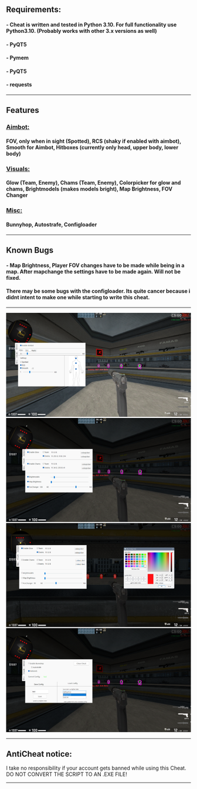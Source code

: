 ## Requirements:
#### - Cheat is written and tested in Python 3.10. For full functionality use Python3.10. (Probably works with other 3.x versions as well)
#### - PyQT5
#### - Pymem
#### - PyQT5
#### - requests

****
## Features
### <ins> Aimbot: </ins>
#### FOV, only when in sight (Spotted), RCS (shaky if enabled with aimbot), Smooth for Aimbot, Hitboxes (currently only head, upper body, lower body)
### <ins> Visuals: </ins>
#### Glow (Team, Enemy), Chams (Team, Enemy), Colorpicker for glow and chams, Brightmodels (makes models bright), Map Brightness, FOV Changer
### <ins> Misc: </ins>
#### Bunnyhop, Autostrafe, Configloader

****
## Known Bugs
#### - Map Brightness, Player FOV changes  have to be made while being in a map. After mapchange the settings have to be made again. Will not be fixed.
#### There may be some bugs with the configloader. Its quite cancer because i didnt intent to make one while starting to write this cheat.

****
![alt text](https://github.com/kurtn3x/CSGOExternal/blob/main/settings/showcase_screenshots/1.png?raw=true)
![alt text](https://github.com/kurtn3x/CSGOExternal/blob/main/settings/showcase_screenshots/2.png?raw=true)
![alt text](https://github.com/kurtn3x/CSGOExternal/blob/main/settings/showcase_screenshots/2.1.png?raw=true)
![alt text](https://github.com/kurtn3x/CSGOExternal/blob/main/settings/showcase_screenshots/3.png?raw=true)
****
## AntiCheat notice:
I take no responsibility if your account gets banned while using this Cheat.
DO NOT CONVERT THE SCRIPT TO AN .EXE FILE!
***

